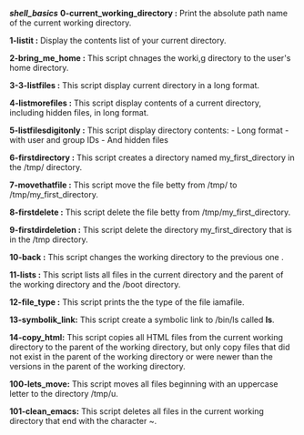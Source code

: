 ***shell_basics***
**0-current_working_directory :** Print the absolute path name of the current working directory.

**1-listit :** Display the contents list of your current directory.

**2-bring_me_home :** This script chnages the worki,g directory to the user's home directory.

**3-3-listfiles :** This script display current directory in a long format.

**4-listmorefiles :** This script display contents of a current directory, including hidden files, in long format.

**5-listfilesdigitonly :** This script display directory contents:
				- Long format
				- with user and group IDs
				- And hidden files

**6-firstdirectory :** This script creates a directory named my_first_directory in the /tmp/ directory.

**7-movethatfile :** This script move the file betty from /tmp/ to /tmp/my_first_directory.

**8-firstdelete :** This script delete the file betty from /tmp/my_first_directory.

**9-firstdirdeletion :** This script delete the directory my_first_directory that is in the /tmp directory.

**10-back :** This script changes the working directory to the previous one .

**11-lists :** This script lists all files in the current directory and the parent of the working directory and the /boot directory.


**12-file_type :** This script prints the the type of the file iamafile.

**13-symbolik_link:** This script create a symbolic link to /bin/ls called __ls__.

**14-copy_html:** This script copies all HTML files  from the current working directory to the parent of the working directory, but only copy files that did not exist in the parent of the working directory or were newer than the versions in the parent of the working directory.

**100-lets_move:** This script moves all files beginning with an uppercase letter to the directory /tmp/u.

**101-clean_emacs:** This script deletes all files in the current working directory that end with the character ~.

